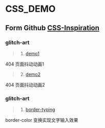 <!--
 * @Date        : 2020-04-24 21:44:54
 * @LastEditors : anlzou
 * @Github      : https://github.com/anlzou
 * @LastEditTime: 2020-04-24 22:32:01
 * @FilePath    : \css_demo\README.md
 * @Describe    : 
 -->
# CSS_DEMO
## Form Github [CSS-Inspiration](https://github.com/chokcoco/CSS-Inspiration)
### glitch-art
>1. [demo1](https://codepen.io/Chokcoco/pen/OJPexEm)

404 页面抖动动画1
>2. [demo2](https://codepen.io/Chokcoco/pen/QWwXqra)

404 页面抖动动画2
### glitch-art
>1. [border-typing](https://chokcoco.github.io/CSS-Inspiration/#/./border/border-typing)

border-color 变换实现文字输入效果